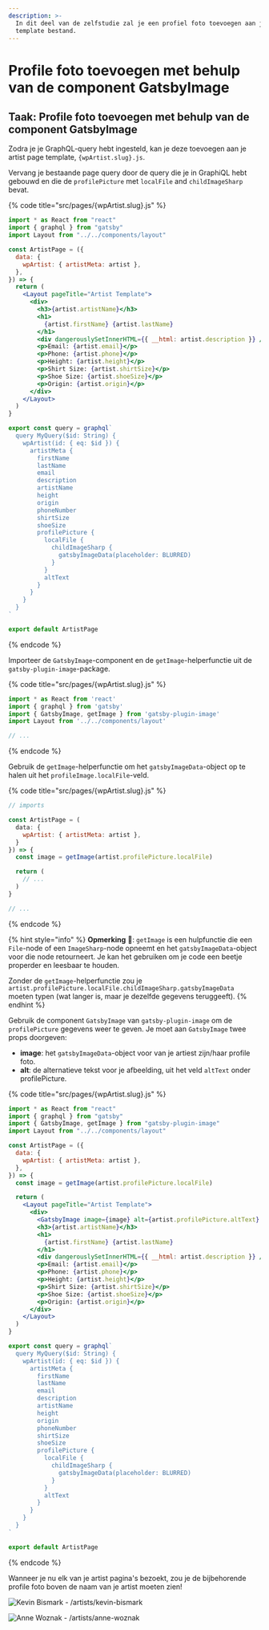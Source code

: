 ```yaml
---
description: >-
  In dit deel van de zelfstudie zal je een profiel foto toevoegen aan je artist
  template bestand.
---
```


# Profile foto toevoegen met behulp van de component GatsbyImage

## Taak: Profile foto toevoegen met behulp van de component GatsbyImage 

Zodra je je GraphQL-query hebt ingesteld, kan je deze toevoegen aan je artist page template, `{wpArtist.slug}.js`.

Vervang je bestaande page query door de query die je in GraphiQL hebt gebouwd en die de `profilePicture` met `localFile` and `childImageSharp` bevat.

{% code title="src/pages/{wpArtist.slug}.js" %}
```jsx
import * as React from "react"
import { graphql } from "gatsby"
import Layout from "../../components/layout"

const ArtistPage = ({
  data: {
    wpArtist: { artistMeta: artist },
  },
}) => {
  return (
    <Layout pageTitle="Artist Template">
      <div>
        <h3>{artist.artistName}</h3>
        <h1>
          {artist.firstName} {artist.lastName}
        </h1>
        <div dangerouslySetInnerHTML={{ __html: artist.description }} />
        <p>Email: {artist.email}</p>
        <p>Phone: {artist.phone}</p>
        <p>Height: {artist.height}</p>
        <p>Shirt Size: {artist.shirtSize}</p>
        <p>Shoe Size: {artist.shoeSize}</p>
        <p>Origin: {artist.origin}</p>
      </div>
    </Layout>
  )
}

export const query = graphql`
  query MyQuery($id: String) {
    wpArtist(id: { eq: $id }) {
      artistMeta {
        firstName
        lastName
        email
        description
        artistName
        height
        origin
        phoneNumber
        shirtSize
        shoeSize
        profilePicture {
          localFile {
            childImageSharp {
              gatsbyImageData(placeholder: BLURRED)
            }
          }
          altText
        }
      }
    }
  }
`

export default ArtistPage

```
{% endcode %}

Importeer de `GatsbyImage`-component en de `getImage`-helperfunctie uit de `gatsby-plugin-image`-package.

{% code title="src/pages/{wpArtist.slug}.js" %}
```jsx
import * as React from 'react'
import { graphql } from 'gatsby'
import { GatsbyImage, getImage } from 'gatsby-plugin-image' 
import Layout from '../../components/layout'

// ...
```
{% endcode %}

Gebruik de `getImage`-helperfunctie om het `gatsbyImageData`-object op te halen uit het `profileImage.localFile`-veld.

{% code title="src/pages/{wpArtist.slug}.js" %}
```jsx
// imports

const ArtistPage = (
  data: {
    wpArtist: { artistMeta: artist },
  }
}) => {
  const image = getImage(artist.profilePicture.localFile)

  return (
    // ...
  )
}

// ...
```
{% endcode %}

{% hint style="info" %}
**Opmerking** 📣: `getImage` is een hulpfunctie die een `File`-node of een `ImageSharp`-node opneemt en het `gatsbyImageData`-object voor die node retourneert. Je kan het gebruiken om je code een beetje properder en leesbaar te houden.

Zonder de `getImage`-helperfunctie zou je `artist.profilePicture.localFile.childImageSharp.gatsbyImageData` moeten typen \(wat langer is, maar je dezelfde gegevens teruggeeft\).
{% endhint %}

Gebruik de component `GatsbyImage` van `gatsby-plugin-image` om de `profilePicture` gegevens weer te geven. Je moet aan `GatsbyImage` twee props doorgeven:

* **image**: het `gatsbyImageData`-object voor van je artiest zijn/haar profile foto.
* **alt**: de alternatieve tekst voor je afbeelding, uit het veld `altText` onder profilePicture.

{% code title="src/pages/{wpArtist.slug}.js" %}
```jsx
import * as React from "react"
import { graphql } from "gatsby"
import { GatsbyImage, getImage } from "gatsby-plugin-image"
import Layout from "../../components/layout"

const ArtistPage = ({
  data: {
    wpArtist: { artistMeta: artist },
  },
}) => {
  const image = getImage(artist.profilePicture.localFile)

  return (
    <Layout pageTitle="Artist Template">
      <div>
        <GatsbyImage image={image} alt={artist.profilePicture.altText} />
        <h3>{artist.artistName}</h3>
        <h1>
          {artist.firstName} {artist.lastName}
        </h1>
        <div dangerouslySetInnerHTML={{ __html: artist.description }} />
        <p>Email: {artist.email}</p>
        <p>Phone: {artist.phone}</p>
        <p>Height: {artist.height}</p>
        <p>Shirt Size: {artist.shirtSize}</p>
        <p>Shoe Size: {artist.shoeSize}</p>
        <p>Origin: {artist.origin}</p>
      </div>
    </Layout>
  )
}

export const query = graphql`
  query MyQuery($id: String) {
    wpArtist(id: { eq: $id }) {
      artistMeta {
        firstName
        lastName
        email
        description
        artistName
        height
        origin
        phoneNumber
        shirtSize
        shoeSize
        profilePicture {
          localFile {
            childImageSharp {
              gatsbyImageData(placeholder: BLURRED)
            }
          }
          altText
        }
      }
    }
  }
`

export default ArtistPage

```
{% endcode %}

Wanneer je nu elk van je artist pagina's bezoekt, zou je de bijbehorende profile foto boven de naam van je artist moeten zien!

![Kevin Bismark - /artists/kevin-bismark](../../.gitbook/assets/image%20%28124%29.png)

![Anne Woznak - /artists/anne-woznak](../../.gitbook/assets/image%20%28155%29.png)

